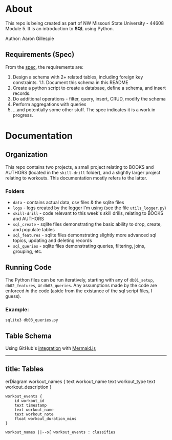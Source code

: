 # About
This repo is being created as part of NW Missouri State University - 44608 Module 5. It is an introduction to **SQL** using Python.

Author: Aaron Gillespie

## Requirements (Spec)

From the [spec](https://github.com/denisecase/datafun-05-spec?tab=readme-ov-file), the requirements are:

1. Design a schema with 2+ related tables, including foreign key constraints.
    1.1. Document this schema in this README
2. Create a python script to create a database, define a schema, and insert records. 
3. Do additional operations - filter, query, insert, CRUD, modify the schema
4. Perform aggregations with queries
5. ...and potentially some other stuff. The spec indicates it is a work in progress.

# Documentation

## Organization

This repo contains two projects, a small project relating to BOOKS and AUTHORS (located in the `skill-drill` folder), and a slightly larger project relating to workouts. This documentation mostly refers to the latter.

### Folders
- `data` - contains actual data, csv files & the sqlite files
- `logs` - logs created by the logger I'm using (see the file `utils_logger.py`)
- `skill-drill` - code relevant to this week's skill drills, relating to BOOKS and AUTHORS
- `sql_create` - sqlite files demonstrating the basic ability to drop, create, and populate tables
- `sql_features` - sqlite files demonstrating slightly more advanced sql topics, updating and deleting records
- `sql_queries` - sqlite files demonstrating queries, filtering, joins, grouping, etc.


## Running Code

The Python files can be run iteratively, starting with any of `db01_setup`, `db02_features`, or `db03_queries`. Any assumptions made by the code are enforced *in* the code (aside from the existance of the sql script files, I guess).

### Example:

```shell
sqlite3 db03_queries.py
```

## Table Schema

Using GitHub's [integration](https://github.blog/developer-skills/github/include-diagrams-markdown-files-mermaid/) with [Mermaid.js](https://mermaid.js.org/syntax/entityRelationshipDiagram.html)

---
title: Tables
---
erDiagram
    workout_names {
        text workout_name
        text workout_type
        text workout_description
    }

    workout_events {
        id workout_id
        text timestamp
        text workout_name
        text workout_note
        float workout_duration_mins
    }

    workout_names ||--o{ workout_events : classifies
